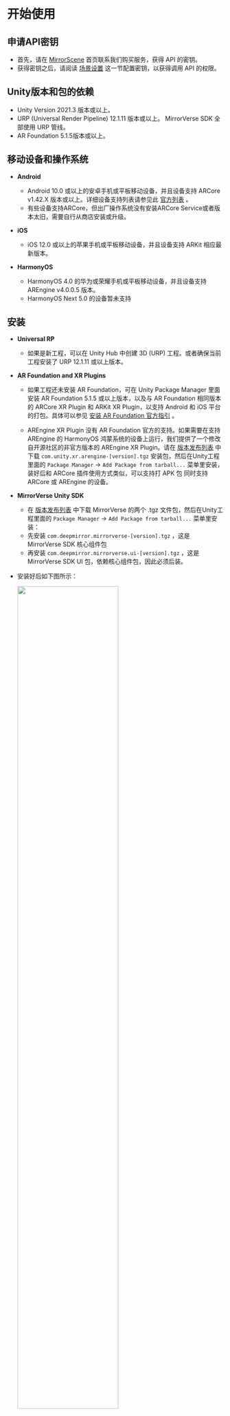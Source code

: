 # 开始使用

## 申请API密钥

- 首先，请在 [MirrorScene](https://mirrorscene.deepmirror.com) 首页联系我们购买服务，获得 API 的密钥。
- 获得密钥之后，请阅读 [场景设置](#场景设置) 这一节配置密钥，以获得调用 API 的权限。


## Unity版本和包的依赖

- Unity Version 2021.3 版本或以上。
- URP (Universal Render Pipeline) 12.1.11 版本或以上。 MirrorVerse SDK 全部使用 URP 管线。
- AR Foundation 5.1.5版本或以上。

## 移动设备和操作系统
- **Android**
    - Android 10.0 或以上的安卓手机或平板移动设备，并且设备支持 ARCore v1.42.X 版本或以上。详细设备支持列表请参见此 [官方列表](https://developers.google.com/ar/devices) 。
    - 有些设备支持ARCore，但出厂操作系统没有安装ARCore Service或者版本太旧，需要自行从商店安装或升级。
- **iOS**
    - iOS 12.0 或以上的苹果手机或平板移动设备，并且设备支持 ARKit 相应最新版本。

- **HarmonyOS**
    - HarmonyOS 4.0 的华为或荣耀手机或平板移动设备，并且设备支持 AREngine v4.0.0.5 版本。
    - HarmonyOS Next 5.0 的设备暂未支持


## 安装

- **Universal RP**
    - 如果是新工程，可以在 Unity Hub 中创建 3D (URP) 工程。或者确保当前工程安装了 URP 12.1.11 或以上版本。

- **AR Foundation and XR Plugins**
    - 如果工程还未安装 AR Foundation，可在 Unity Package Manager 里面安装 AR Foundation 5.1.5 或以上版本，以及与 AR Foundation 相同版本的 ARCore XR Plugin 和 ARKit XR Plugin，以支持 Android 和 iOS 平台的打包。具体可以参见 [安装 AR Foundation 官方指引](https://docs.unity3d.com/Packages/com.unity.xr.arfoundation@5.1/manual/index.html#installing-ar-foundation) 。

    - AREngine XR Plugin 没有 AR Foundation 官方的支持。如果需要在支持 AREngine 的 HarmonyOS 鸿蒙系统的设备上运行，我们提供了一个修改自开源社区的非官方版本的 AREngine XR Plugin。请在 [版本发布列表](https://github.com/deepmirrordev/MirrorVerseUnitySDK/releases) 中下载 `com.unity.xr.arengine-[version].tgz` 安装包，然后在Unity工程里面的 `Package Manager` -> `Add Package from tarball...` 菜单里安装，装好后和 ARCore 插件使用方式类似，可以支持打 APK 包 同时支持 ARCore 或 AREngine 的设备。

- **MirrorVerse Unity SDK**
    - 在 [版本发布列表](https://github.com/deepmirrordev/MirrorVerseUnitySDK/releases) 中下载 MirrorVerse 的两个 .tgz 文件包，然后在Unity工程里面的 `Package Manager` -> `Add Package from tarball...` 菜单里安装：
    - 先安装 `com.deepmirror.mirrorverse-[version].tgz` ，这是 MirrorVerse SDK 核心组件包
    - 再安装 `com.deepmirror.mirrorverse.ui-[version].tgz` ，这是 MirrorVerse SDK UI 包，依赖核心组件包，因此必须后装。

- 安装好后如下图所示：

    <img src="https://github.com/user-attachments/assets/157ccffe-099f-4ab3-adb9-a60097b44e9a" width="70%">

- 如果 MirrorVerse Unity SDK 有新版本发布，请在 [版本发布列表](https://github.com/deepmirrordev/MirrorVerseUnitySDK/releases) 中下载对应的新版本的 .tgz 文件包，重新在 Unity 工程里面的 `Package Manager` -> `Add Package from tarball...` 菜单里选择新版本的安装包安装即可。


## 工程配置

- 确保需要支持平台相应的 XR Plugin 已经安装并且启用
    - 在工程设置中前往 `XR Plugin-in Management`
        - Android 标签 -> `ARCore` 打勾
            - 如果想同时支持鸿蒙系统 -> `AREngine` 打勾
            - 如果打勾支持超过一个平台（比如 `ARCore` 和 `AREngine` 都支持），`Initialize XR on Startup` 的勾要去掉
        - iOS 标签 -> `ARKit` 打勾
- 在 Android 平台上，确保以下配置正确：
    - 在工程设置中前往：`Player` -> `Android标签` -> `Other Settings` 页签：
        - 在 `Rendering` -> `Graphics APIs` 中去除勾选 `Auto Graphics API`, 删除 `Vulkan` 而只保留 `OpenGLES3`
            - 如果需要支持鸿蒙系统，去掉 `Multithreaded Rendering` 的勾，目前 AREngine 插件不支持此项。
        - 在 `Identification` -> `Minimum API Level` 中选择 `API level 29`
        - 在 `Configuration` -> `Scripting Backend` 中选择 `IL2CPP` （而不是 `Mono`）
        - 在 `Configuration` -> `Target Architectures` 中选择 `ARM64` （其他不支持）
- 在 iOS 平台上，确保填写了使用相机和位置的描述：
    - 在工程设置中前往：`Player` -> `iOS标签` -> `Other Settings` 页签：
        - 在 `Configuration` -> `Camera Usage Description` 中填写相机使用说明
        - 在 `Configuration` -> `Location Usage Description` 中填写位置使用说明
- 在工程的 URP 设置中，确保运行或打包时使用的 URP 设置里的 `AR Background Renderer Feature` 渲染特性已被选中启用。默认工程里面，URP 渲染设置文件在 `Assets/Settings` 目录里面。
      
  <img src="https://github.com/user-attachments/assets/8727c4a9-bf00-458d-9c76-49b95fb86fe7" width="70%">


## 场景设置

- `MirrorVerse SDK` 和 `MirrorVerse SDK UI` 包中提供了已经配置好的预制体，方便开发者组装到各种不同需求的 Unity 工程的场景中，包括极简的配置直接用默认流程就能运行，到复杂的自定义流程或者自定义视觉效果。

- 如果直接使用默认提供的两种交互界面和流程，可以直接从以下目录中将包含所有模块的预制体中的一个拖入场景：
    
    - DefaultUI: `Packages/MirrorVerse SDK UI/Prefabs/MirrorSceneAll_DefaultUI.prefab`
    - ClassyUI: `Packages/MirrorVerse SDK UI/Prefabs/MirrorSceneAll_ClassyUI.prefab`

  预制体包含了创建一个简单 AR 场景的所有内容，其中主要有：
    - 系统核心组件：`MirrorVerseImpl`, `ArFoundationAdapter`，`ArFoundationCamera`
    - 可配置或替换的可视化组件：`MirrorSceneRenderer`
    - 两套可配置的交互流程组件：`MirrorSceneDefaultUI` 或 `MirrorSceneClassyUI`

- 配置 API 密钥。用鼠标右键菜单 `Create` -> `MirrorVerse` -> `App Auth Options`来创建一个空的 `appAuthOptions.asset` 资源文件在工程中，填入之前获得的 API 密钥，并将这个资源文件拖到 `MirrorSceneImpl`对象的` App Auth Options`属性。
- 工程场景中已有的 Unity 常用对象看情况需要调整：
    - 事件系统：`EventSystem` 如果没有，添加一个到工程场景中，交互组件需要。 如下图所示:

    <img src="https://github.com/user-attachments/assets/d23db633-5021-419a-ab5c-88b755a386a3" width="70%">

    - 相机：核心组件预制体中含有 AR 相机，如果以 AR 相机为主相机，可以关掉场景原本主相机。
    - 光源：默认的光源 `Directional Light` 参数可以直接使用，但效果如果不够好，或者工程场景中还有其他光源，可以调整光源参数以达到最好的 AR 效果。

- 场景设置完成后，如下图所示：

  <img src="https://github.com/user-attachments/assets/08c01eb6-d976-48ec-8bfb-209b400fac85" width="70%">

- 如果选择使用 ClassyUI 交互组件，需要打开 URP 设置中的添加以下两个渲染器特性，如下图所示：
    - `Blur Background Renderer Feature`
    - `Scan Line Renderer Feature`

  <img src="https://github.com/user-attachments/assets/5fdac3f1-ffcd-45fd-b1b9-11293065da7e" width="70%">


## 代码样例

设置完成后，接下来用代码驱动 MirrorScene API 来开启制作和使用场景。请阅读 [`IMirrorScene`](../Project/Assets/MirrorVerse/Scripts/MirrorScene/IMirrorScene.cs) 接口，以及相应的事件和数据结构定义。

如果使用 `MirrorVerse SDK UI` 程序包所提供的完整预制体，比如 `MirrorSceneAll_DefaultUI.prefab` 所提供的可视化组件以及交互流程，可以使用更为简单的代码来驱动，因为大部分串接代码和交互代码，组件包已经提供。参考以下代码，挂在工程场景中的一个空的对象上即可。

```C#
using UnityEngine;
using MirrorVerse;
using MirrorVerse.UI.MirrorSceneDefaultUI;

public class MyExampleGame : MonoBehaviour
{
    private void Start()
    {
        if (MirrorScene.IsAvailable())
        {
            DefaultUI.Instance.onMenuFinish += OnMenuFinished;
            // Called at start to trigger the MirrorScene UI Menu.
            DefaultUI.Instance.Restart();
        }
    }

    private void OnMenuFinished()
    {
        // Called scene is ready and localized.

        // Now start the game logic.
        // Access scene infomation via IMirrorScene interface.
    }
}
```

如果使用 `MirrorSceneAll_ClassyUI.prefab` 所提供的交互组件，将代码中的 `DefaultUI` 换成 `ClassyUI` 。

生成 Android 包或 iOS 包后，就可以运行在相应手机或平板上看到一个简单的 MirrorScene 驱动的 AR 场景。

请参见 [MirrorSceneExamples](https://github.com/deepmirrordev/MirrorSceneExamples) 仓库，里面含有用 DefaultUI 或 ClassyUI 实现的几个简单示例。


## 高级定制

### 自定义可视化控件

在 `MirrorVerse SDK UI` 程序包中的 `Renderers` 目录下，含有 `MirrorSceneRenderer` 预制体和一系列渲染组件的实现。

这些渲染组件都是可以通过选项定制的，比如 `StaticMeshRendererOptions` ， `PointCloudRendererOptions` 等等。开发者可以创建新的选项文件，配置新的参数，覆盖默认的选项。
- 用鼠标右键菜单 `Create` -> `MirrorVerse` -> `XXX Options` 创建相应的选项文件，填入新的参数，并将这个文件拖到相应的渲染组件对象属性处。如下图所示。
  
  <img src="https://github.com/user-attachments/assets/3fe44117-3b6a-47d5-8837-f672d387e169" width="70%">

开发者可以选择修改重载个别渲染组件，或者重新继承 `SceneRenderer` ，替换默认的组件来重新开发整个可视化效果。

### 自定义交互样式

在 `MirrorVerse SDK UI` 程序包中包含的交互控件 `MirrorSceneDefaultUI` 或 `MirrorSceneClassyUI` 预制体，在 SDK 自带的样例程序中被广泛使用。开发者可以自行修改或覆盖组件各处的代码或参数，或者自行开发符合自己应用风格的交互控件进行替换，改变扫描，扫码，进入场景等操作流程，使之符合开发者工程的风格样式。

### 自定义交互流程

开发者还可以自定义整个交互流程。MirrorScene 系统启动之后，会进入以下状态流程：

<img src="https://github.com/user-attachments/assets/9a4a7e7e-512c-45b6-895a-e180d9346489" width="100%">

用户在创建，扫描，加入场景等操作过程中状态会随之改变，或者等待下一步操作。左图为单机或者主机的状态流程，右图为扫码加入者的状态流程。在这种情况下，只需要将 `MirrorVerse SDK` 程序包里面的核心组件预制体 `Packages/MirrorVerse SDK/Prefabs/MirrorScene.prefab` 拖入 Unity 工程的场景中，开发者再通过 `IMirrorScene` 来获取系统相关信息，或者操作这些流程，比如开始扫描，下载场景，退出等等。

因此，完全自定义的交互流程不需要安装 `MirrorVerse SDK UI` 包，而只需要核心包 `MirrorVerse SDK` 即可。

以下是一个简单的调用顺序框架，仅使用核心组件 `IMirrorVerse` 的接口来完成整个流程逻辑，包括多人情形下的加入他人场景流程，而开发者可以自行实现所需的交互流程：

```C#
using UnityEngine;
using MirrorVerse;

public class MyExampleGame : MonoBehaviour
{
    private void Start()
    {
        if (MirrorScene.IsAvailable())
        {
            // Register an event handler to handle scene standby event.
            MirrorScene.Get().onSceneStandby += OnSceneStandby;

            // Register an event handler to handle scene ready event.
            MirrorScene.Get().onSceneReady += OnSceneReady;

            // There are other useful events to handle.
        }
    }
    
    public void OnStartButtonClicked()
    {
        // Called by button clicks, creates a scene.
        // Once the scene is created, OnSceneStandby event will be triggered.
        MirrorScene.Get().CreateScene();
    }
    
    public void OnJoinButtonClicked()
    {
        // Called by button clicks, joins a scene by marker detection.
        MirrorScene.Get().StartMarkerDetection((marker, markerPose, localizedPose) =>
        {
            // Once the scene is joined and loaded, OnSceneStandby event will be triggered.
            MirrorScene.Get().JoinScene(marker.sceneId);
        });
    }

    private void OnSceneStandby(StatusOr<SceneInfo> sceneInfo)
    {
        switch (sceneInfo.Value.status)
        {
            case SceneStatus.Empty:
            case SceneStatus.Capturing:
                // Created a scene or joined a scene just created, start streaming.
                MirrorScene.Get().StartSceneStream();
                break;
            case SceneStatus.Completed:
                // Joined a completed scene, start downloading the mesh.
                MirrorScene.Get().DownloadSceneMesh();
                break;
        }
    }

    public void OnFinishButtonClicked()
    {
        // Called by button clickes, finishes the stream.
        // The scene starts to process in the cloud.
        MirrorScene.Get().FinishSceneStream();
    }

    private void OnSceneReady(StatusOr<SceneInfo> sceneInfo)
    {
        // Called when a scene has processed and ready to use.
        if (sceneInfo.HasValue)
        {
            // Starts localization so that the device tracking never lost.            
            MirrorScene.Get().StartLocalization();
        }
    }

    public void OnExitButtonClicked()
    {
        // Called by button clicks, exits the scene.
        MirrorScene.Get().ExitScene();
    }
}
```
